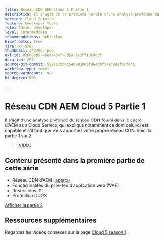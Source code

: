 ```yaml
---
title: Réseau CDN AEM Cloud 5 Partie 1
description: Il s’agit de la première partie d’une analyse profonde du réseau CDN d’AEM as a Cloud Service.
version: Cloud Service
feature: Developer Tools
role: Admin, Developer
level: Intermediate
recommendations: noDisplay
hidefromtoc: true
jira: KT-9797
thumbnail: 340760.jpeg
exl-id: 8b608b05-48ee-434f-8d5a-6c5ff1969dcf
duration: 297
source-git-commit: 5976e220ac54e901be5f064dbf541d901fccfec5
workflow-type: tm+mt
source-wordcount: '99'
ht-degree: 89%

---
```


# Réseau CDN AEM Cloud 5 Partie 1

Il s’agit d’une analyse profonde du réseau CDN fourni dans le cadre d’AEM as a Cloud Service, qui explique notamment ce dont celui-ci est capable et s’il faut que vous apportiez votre propre réseau CDN. Voici la partie 1 sur 2.

>[!VIDEO](https://video.tv.adobe.com/v/340760?quality=12&learn=on)

## Contenu présenté dans la première partie de cette série

+ Réseau CDN d’AEM : [aperçu](https://experienceleague.adobe.com/docs/experience-manager-cloud-service/content/implementing/content-delivery/cdn.html?lang=fr)
+ Fonctionnalités du pare-feu d’application web (WAF)
+ Restrictions IP
+ Protection DDOS

[Afficher la partie 2](cloud5-aem-cdn-part2.md)

## Ressources supplémentaires

Regardez les vidéos connexes sur la page [Cloud 5 season 1](cloud5-season-1.md) .
